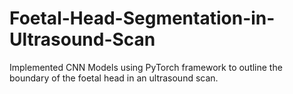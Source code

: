 # Foetal-Head-Segmentation-in-Ultrasound-Scan
Implemented CNN Models using PyTorch framework to outline the boundary of the foetal head in an ultrasound scan.
